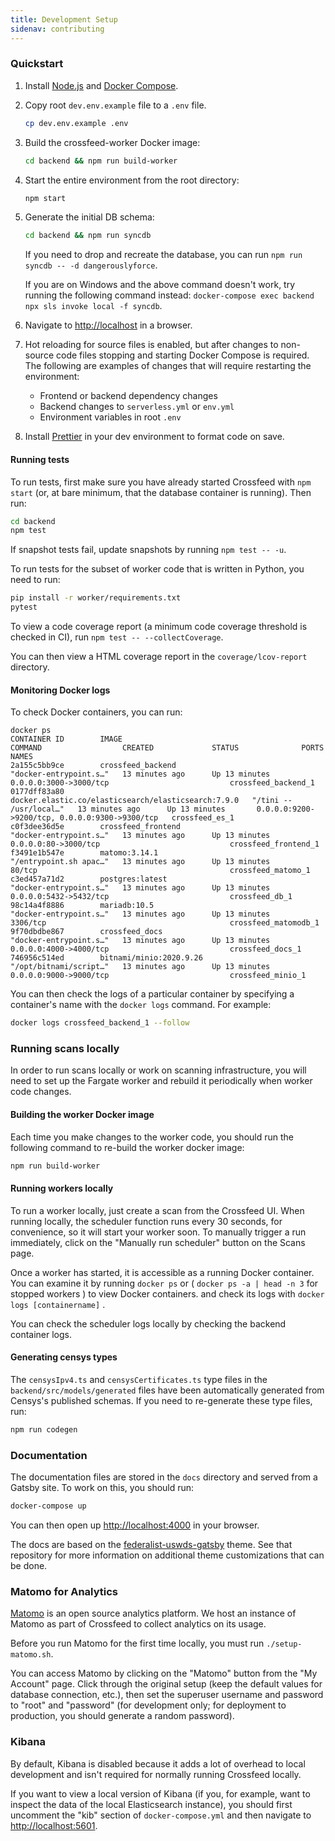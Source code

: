 ```yaml
---
title: Development Setup
sidenav: contributing
---
```


### Quickstart

1. Install [Node.js](https://nodejs.org/en/download/) and [Docker Compose](https://docs.docker.com/compose/install/).

2. Copy root `dev.env.example` file to a `.env` file.

   ```bash
   cp dev.env.example .env
   ```

3. Build the crossfeed-worker Docker image:

   ```bash
   cd backend && npm run build-worker
   ```

4. Start the entire environment from the root directory:

   ```bash
   npm start
   ```

5. Generate the initial DB schema:

   ```bash
   cd backend && npm run syncdb
   ```

   If you need to drop and recreate the database, you can run `npm run syncdb -- -d dangerouslyforce`.

   If you are on Windows and the above command doesn't work, try running the following command instead: `docker-compose exec backend npx sls invoke local -f syncdb`.

6. Navigate to [http://localhost](http://localhost) in a browser.

7. Hot reloading for source files is enabled, but after changes to non-source code files stopping and starting Docker Compose is required. The following are examples of changes that will require restarting the environment:

   - Frontend or backend dependency changes
   - Backend changes to `serverless.yml` or `env.yml`
   - Environment variables in root `.env`

8. Install [Prettier](https://www.robinwieruch.de/how-to-use-prettier-vscode) in your dev environment to format code on save.

#### Running tests

To run tests, first make sure you have already started Crossfeed with `npm start` (or, at bare minimum, that the database container is running). Then run:

```bash
cd backend
npm test
```

If snapshot tests fail, update snapshots by running `npm test -- -u`.

To run tests for the subset of worker code that is written in Python, you need to run:

```bash
pip install -r worker/requirements.txt
pytest
```

To view a code coverage report (a minimum code coverage threshold is checked in CI), run `npm test -- --collectCoverage`.

You can then view a HTML coverage report in the `coverage/lcov-report` directory.

#### Monitoring Docker logs

To check Docker containers, you can run:

```bash{outputLines: 2-10}
docker ps
CONTAINER ID        IMAGE                                                 COMMAND                  CREATED             STATUS              PORTS                                            NAMES
2a155c5bb9ce        crossfeed_backend                                     "docker-entrypoint.s…"   13 minutes ago      Up 13 minutes       0.0.0.0:3000->3000/tcp                           crossfeed_backend_1
0177dff83a80        docker.elastic.co/elasticsearch/elasticsearch:7.9.0   "/tini -- /usr/local…"   13 minutes ago      Up 13 minutes       0.0.0.0:9200->9200/tcp, 0.0.0.0:9300->9300/tcp   crossfeed_es_1
c0f3dee36d5e        crossfeed_frontend                                    "docker-entrypoint.s…"   13 minutes ago      Up 13 minutes       0.0.0.0:80->3000/tcp                             crossfeed_frontend_1
f3491e1b547e        matomo:3.14.1                                         "/entrypoint.sh apac…"   13 minutes ago      Up 13 minutes       80/tcp                                           crossfeed_matomo_1
c3ed457a71d2        postgres:latest                                       "docker-entrypoint.s…"   13 minutes ago      Up 13 minutes       0.0.0.0:5432->5432/tcp                           crossfeed_db_1
98c14a4f8886        mariadb:10.5                                          "docker-entrypoint.s…"   13 minutes ago      Up 13 minutes       3306/tcp                                         crossfeed_matomodb_1
9f70dbdbe867        crossfeed_docs                                        "docker-entrypoint.s…"   13 minutes ago      Up 13 minutes       0.0.0.0:4000->4000/tcp                           crossfeed_docs_1
746956c514ed        bitnami/minio:2020.9.26                               "/opt/bitnami/script…"   13 minutes ago      Up 13 minutes       0.0.0.0:9000->9000/tcp                           crossfeed_minio_1
```

You can then check the logs of a particular container by specifying a container's name with the `docker logs` command. For example:

```bash
docker logs crossfeed_backend_1 --follow
```

### Running scans locally

In order to run scans locally or work on scanning infrastructure,
you will need to set up the Fargate worker and rebuild it periodically
when worker code changes.

#### Building the worker Docker image

Each time you make changes to the worker code, you should run the following command to re-build the worker docker image:

```bash
npm run build-worker
```

#### Running workers locally

To run a worker locally, just create a scan from the Crossfeed UI.
When running locally, the scheduler function runs every 30 seconds, for convenience, so it will
start your worker soon. To manually trigger a run immediately, click on the "Manually run scheduler" button on the Scans page.

Once a worker has started, it is accessible as a running Docker container.
You can examine it by running `docker ps` or ( `docker ps -a | head -n 3` for stopped workers ) to view Docker containers.
and check its logs with `docker logs [containername]` .

You can check the scheduler logs locally by checking the backend container logs.

#### Generating censys types

The `censysIpv4.ts` and `censysCertificates.ts` type files in the `backend/src/models/generated` files have been
automatically generated from Censys's published schemas. If you need to re-generate these type files, run:

```bash
npm run codegen
```

### Documentation

The documentation files are stored in the `docs` directory and served from a Gatsby site. To work on this, you should run:

```bash
docker-compose up
```

You can then open up [http://localhost:4000](http://localhost:4000) in your browser.

The docs are based on the [federalist-uswds-gatsby](https://github.com/18F/federalist-uswds-gatsby) theme. See that repository for more information on additional theme customizations that can be done.

### Matomo for Analytics

[Matomo](https://matomo.org/) is an open source analytics platform. We host an instance of Matomo as part of Crossfeed to collect analytics
on its usage.

Before you run Matomo for the first time locally, you must run `./setup-matomo.sh`.

You can access Matomo by clicking on the "Matomo" button from the "My Account" page. Click
through the original setup (keep the default values for database connection, etc.),
then set the superuser username and password to "root" and "password" (for development only; for deployment to production, you should generate a random password).

### Kibana

By default, Kibana is disabled because it adds a lot of overhead to local development and isn't required for normally running Crossfeed locally.

If you want to view a local version of Kibana (if you, for example, want to inspect the data of the local Elasticsearch instance), you should first uncomment the "kib" section of `docker-compose.yml` and then navigate to [http://localhost:5601](http://localhost:5601).
